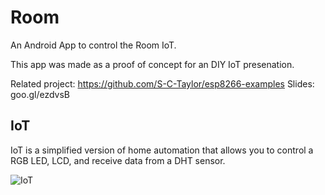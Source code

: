 # Room
An Android App to control the Room IoT.

This app was made as a proof of concept for an DIY IoT presenation.

Related project: https://github.com/S-C-Taylor/esp8266-examples
Slides: goo.gl/ezdvsB


## IoT
IoT is a simplified version of home automation that allows you to control a RGB LED, LCD, and receive data from a DHT sensor.

![IoT](https://i.imgur.com/7muO5DN.png)
